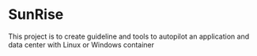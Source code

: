 # SunRise
This project is to create guideline and tools to autopilot an application and data center with Linux or Windows container
